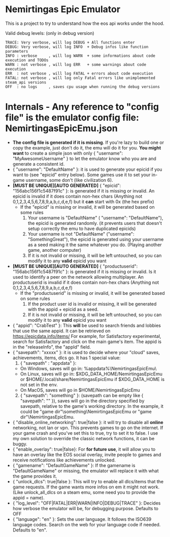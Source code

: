 # Nemirtingas Epic Emulator

This is a project to try to understand how the eos api works under the hood.

Valid debug levels: (only in debug version)

```
TRACE: Very verbose, will log DEBUG + All functions enter
DEBUG: Very verbose, will log INFO  + Debug infos like function parameters
INFO : verbose     , will log WARN  + some informations about code execution and TODOs
WARN : not verbose , will log ERR   + some warnings about code execution
ERR  : not verbose , will log FATAL + errors about code execution
FATAL: not verbose , will log only Fatal errors like unimplemented steam_api versions
OFF  : no logs     , saves cpu usage when running the debug versions
```


# Internals - Any reference to "config file" is the emulator config file: NemirtingasEpicEmu.json
- **The config file is generated if it is missing**. If you're lazy to build one or copy the example, just don't do it, the emu will do it for you. **You might want** to create a simple json with only { "username": "MyAwesomeUsername" } to let the emulator know who you are and generate a consistent id.
- { "username": "DefaultName" }: it is used to generate your epicid if you want to (see "epicid" entry below). Some games use it to set your in-game username, some don't (like civilization 6).
- **[MUST BE UNIQUE][AUTO GENERATED]** { "epicid": "156abc156f1c5487f91c" }: is generated if it is missing or invalid. An epicid is invalid if it does contain non-hex chars (Anything not 0,1,2,3,4,5,6,7,8,9,a,b,c,d,e,f) but it **can** start with 0x (the hex prefix)
  - If the "epicid" is missing or invalid, it will be generated based on some rules
    1. Your username is "DefaultName" ( "username": "DefaultName"), the epicid is generated randomly. (it prevents users that doesn't setup correctly the emu to have duplicated epicids)
    2. Your username is not "DefaultName" ("username": "SomethingGreat"), the epicid is generated using your username as a seed making it the same whatever you do. (Playing another game, another computer)
    3. If it is not invalid or missing, it will be left untouched, so you can modify it to any **valid** epicid you want
- **[MUST BE UNIQUE][AUTO GENERATED]** { "productuserid": "156abc156f1c5487f91c" }: is generated if it is missing or invalid. Is it used to identify a peer on the network allowing multiplayer. An productuserid is invalid if it does contain non-hex chars (Anything not 0,1,2,3,4,5,6,7,8,9,a,b,c,d,e,f)
  - If the "productuserid" is missing or invalid, it will be generated based on some rules
    1. If the product user id is invalid or missing, it will be generated with the appid + epicid as a seed.
    2. If it is not invalid or missing, it will be left untouched, so you can modify it to any **valid** epicid you want
- { "appid": "CrabTest" }: This **will** be used to search friends and lobbies that use the same appid. It can be retrieved on https://epicdata.info/items/ For example, for Satisfactory experimental, search for Satisfactory and click on the main game's item. The appid is in the "releaseInfo", the "appId" field.
- { "savepath": "xxxxx" }: it is used to decide where your "cloud" saves, achievements, items, dlcs go. It has 1 special value:
  1. { "savepath" : "appdata" }:
    - On Windows, saves will go in: %appdata%\NemirtingasEpicEmu\
    - On Linux, saves will go in: $XDG_DATA_HOME/NemirtingasEpicEmu or $HOME/.local/share/NemirtingasEpicEmu if $XDG_DATA_HOME is not set in the env.
    - On MacOS, saves will go in $HOME/NemirtingasEpicEmu
  2. { "savepath": "something" }: (savepath can be empty like { "savepath": "" }), saves will go in the directory specified by savepath, relative to the game's working directory. In the example, it could be "game dir"\something\NemirtingasEpicEmu or "game dir"\NemirtingasEpicEmu.
- { "disable_online_networking": true|false }: it will try to disable all **online** networking, not lan or vpn. This prevents games to go on the internet. If your game crash and you've set this to true, try to set it to false. I use my own solution to override the classic network functions, it can be buggy.
- { "enable_overlay": true|false}: For **for future use**, it will allow you to have an overlay like the EOS social overlay, invite people to games and receive notifications like achievements unlocked.
- { "gamename": "DefaultGameName" }: If the gamename is "DefaultGameName" or missing, the emulator will replace it with what the game provides it.
- { "unlock_dlcs": true|false }: This will try to enable all dlcs/items that the game requests. If the game wants more infos on em it might not work. (Like unlock_all_dlcs on a steam emu, some need you to provide the appid = name).
- { "log_level": "OFF|FATAL|ERR|WARN|INFO|DEBUG|TRACE" }: Decides how verbose the emulator will be, for debugging purpose. Defaults to OFF
- { "language": "en" }: Sets the user language. It follows the ISO639 language codes. Search on the web for your language code if needed. Defaults to "en".
